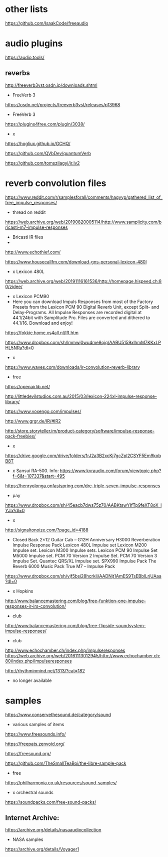 # other lists

https://github.com/IsaakCode/freeaudio

# audio plugins

https://audio.tools/

## reverbs

http://freeverb3vst.osdn.jp/downloads.shtml
- FreeVerb 3

https://osdn.net/projects/freeverb3vst/releases/p13968
- FreeVerb 3

https://plugins4free.com/plugin/3038/
- x

https://hogliux.github.io/GCHQ/

https://github.com/QVbDev/quantumVerb

https://github.com/tomszilagyi/ir.lv2

# reverb convolution files

https://www.reddit.com/r/samplesforall/comments/hagyyp/gathered_list_of_free_impulse_responses/
- thread on reddit

https://web.archive.org/web/20190820005114/http://www.samplicity.com/bricasti-m7-impulse-responses
- Bricasti IR files
- 
http://www.echothief.com/

https://www.housecallfm.com/download-gns-personal-lexicon-480l
- x Lexicon 480L

https://web.archive.org/web/20191116161536/http://homepage.hispeed.ch:80/zidee/
- x Lexicon PCM90
- Here you can download Impuls Responses from most of the Factory Presets from the Lexicon PCM 90 Digital Reverb Unit, except
Split- and Delay-Programs.
All Impulse Responses are recorded digital at 44.1/24bit with Samplitude Pro. Files are converted and dithered to 44.1/16.
Download and enjoy!

https://fokkie.home.xs4all.nl/IR.htm

https://www.dropbox.com/sh/lmmwj0wu4me8ojq/AABU5159xlhmM7KKxLPHL5NRa?dl=0
- x

https://www.waves.com/downloads/ir-convolution-reverb-library
- free

https://openairlib.net/

http://littledevilstudios.com.au/2015/03/lexicon-224xl-impulse-response-library/

https://www.voxengo.com/impulses/

http://www.grgr.de/IR/#IR2

http://store.storyteller.im/product-category/software/impulse-response-pack-freebies/
- x 

https://drive.google.com/drive/folders/1rJ2a3B2xcKj7gcZpl2CSYF5Em9kobB8T
- x Sansui RA-500. Info: https://www.kvraudio.com/forum/viewtopic.php?f=6&t=107337&start=495

https://henryolonga.onfastspring.com/dre-triple-seven-impulse-responses
- pay

https://www.dropbox.com/sh/45eacb7dws75z70/AABKtswYIfTp9feXT8oX_lYJa?dl=0
- x

http://signaltonoize.com/?page_id=4188
- Closed Back 2×12 Guitar Cab – G12H Anniversary
H3000 Reverberation Impulse Response Pack
Lexicon 480L Impulse set
Lexicon M200 Impulse set.
Lexicon M300 Impulse sets.
Lexicon PCM 90 Impulse Set
M5000 Impulse set.
PCM 70 Version 2 Impulse Set.
PCM 70 Version 3 Impulse Set.
Quantec QRS/XL Impulse set.
SPX990 Impulse Pack
The Reverb 6000 Music Pack
True M7 – Impulse Pack

https://www.dropbox.com/sh/vjf5bsi28hcrkli/AADNjt1AmES9TsEBblLrjUAaa?dl=0
- x Hopkins

http://www.balancemastering.com/blog/free-funktion-one-impulse-responses-ir-irs-convolution/
- club

http://www.balancemastering.com/blog/free-flipside-soundsystem-impulse-responses/
- club

http://www.echochamber.ch/index.php/impulseresponses
https://web.archive.org/web/20161113012945/http://www.echochamber.ch:80/index.php/impulseresponses

http://rhythminmind.net/1313/?cat=182
- no longer available


# samples

https://www.conservethesound.de/category/sound
- various samples of items

https://www.freesounds.info/

https://freepats.zenvoid.org/

https://freesound.org/

https://github.com/TheSmallTeaBoi/the-libre-sample-pack
- free
 
https://philharmonia.co.uk/resources/sound-samples/
- x orchestral sounds

https://soundpacks.com/free-sound-packs/

## Internet Archive:

https://archive.org/details/nasaaudiocollection
- NASA samples

https://archive.org/details/Voyager1

